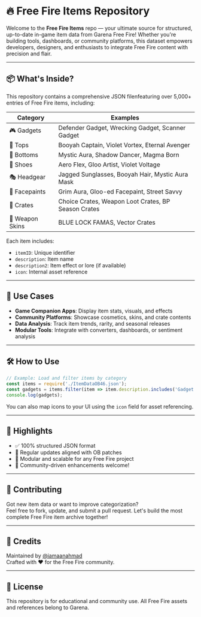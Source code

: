# 🔥 Free Fire Items Repository

Welcome to the **Free Fire Items** repo — your ultimate source for structured, up-to-date in-game item data from Garena Free Fire! Whether you're building tools, dashboards, or community platforms, this dataset empowers developers, designers, and enthusiasts to integrate Free Fire content with precision and flair.

---

## 📦 What's Inside?

This repository contains a comprehensive JSON filenfeaturing over 5,000+ entries of Free Fire items, including:

| Category         | Examples                                                                 |
|------------------|--------------------------------------------------------------------------|
| 🎮 Gadgets        | Defender Gadget, Wrecking Gadget, Scanner Gadget                        |
| 👕 Tops           | Booyah Captain, Violet Vortex, Eternal Avenger                          |
| 👖 Bottoms        | Mystic Aura, Shadow Dancer, Magma Born                                  |
| 👟 Shoes          | Aero Flex, Gloo Artist, Violet Voltage                                  |
| 🎭 Headgear       | Jagged Sunglasses, Booyah Hair, Mystic Aura Mask                        |
| 🎨 Facepaints     | Grim Aura, Gloo-ed Facepaint, Street Savvy                              |
| 🎁 Crates         | Choice Crates, Weapon Loot Crates, BP Season Crates                     |
| 🔫 Weapon Skins   | BLUE LOCK FAMAS, Vector Crates                                           |

Each item includes:
- `itemID`: Unique identifier
- `description`: Item name
- `description2`: Item effect or lore (if available)
- `icon`: Internal asset reference

---

## 🚀 Use Cases

- **Game Companion Apps**: Display item stats, visuals, and effects
- **Community Platforms**: Showcase cosmetics, skins, and crate contents
- **Data Analysis**: Track item trends, rarity, and seasonal releases
- **Modular Tools**: Integrate with converters, dashboards, or sentiment analysis

---

## 🛠️ How to Use

```js
// Example: Load and filter items by category
const items = require('./ItemDataOB46.json');
const gadgets = items.filter(item => item.description.includes('Gadget'));
console.log(gadgets);
```

You can also map icons to your UI using the `icon` field for asset referencing.

---

## 🌟 Highlights

- ✅ 100% structured JSON format
- 🔄 Regular updates aligned with OB patches
- 🧩 Modular and scalable for any Free Fire project
- 💬 Community-driven enhancements welcome!

---

## 🤝 Contributing

Got new item data or want to improve categorization?  
Feel free to fork, update, and submit a pull request. Let's build the most complete Free Fire item archive together!

---

## 📣 Credits

Maintained by [@iamaanahmad](https://github.com/iamaanahmad)  
Crafted with ❤️ for the Free Fire community.

---

## 📜 License

This repository is for educational and community use. All Free Fire assets and references belong to Garena.
